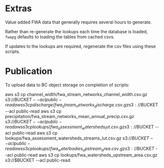 # Extras

Value added FWA data that generally requires several hours to generate. 

Rather than re-generate the lookups each time the database is loaded, `fwapg` defaults to loading the tables from cached csvs. 

If updates to the lookups are required, regenerate the csv files using these scripts.


# Publication

To upload data to BC object storage on completion of scripts:

aws s3 cp channel_width/fwa_stream_networks_channel_width.csv.gz s3://$BUCKET --acl public-read
aws s3 cp discharge/fwa_stream_networks_discharge.csv.gz s3://$BUCKET --acl public-read
aws s3 cp precipitation/fwa_stream_networks_mean_annual_precip.csv.gz s3://$BUCKET --acl public-read
aws s3 cp lookups/fwa_assessment_watersheds_lut.csv.gz s3://$BUCKET --acl public-read
aws s3 cp lookups/fwa_assessment_watersheds_streams_lut.csv.gz s3://$BUCKET --acl public-read
aws s3 cp lookups/fwa_waterbodies_upstream_area.csv.gz s3://$BUCKET --acl public-read
aws s3 cp lookups/fwa_watersheds_upstream_area.csv.gz s3://$BUCKET --acl public-read